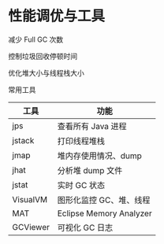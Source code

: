 # 性能调优与工具

减少 Full GC 次数

控制垃圾回收停顿时间

优化堆大小与线程栈大小

常用工具

| 工具       | 功能                      |
|----------|-------------------------|
| jps      | 查看所有 Java 进程            |
| jstack   | 打印线程堆栈                  |
| jmap     | 堆内存使用情况、dump            |
| jhat     | 分析堆 dump 文件             |
| jstat    | 实时 GC 状态                |
| VisualVM | 图形化监控 GC、堆、线程           |
| MAT      | Eclipse Memory Analyzer |
| GCViewer | 可视化 GC 日志               |
